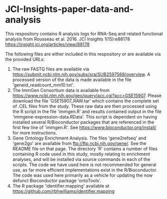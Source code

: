 # JCI-Insights-paper-data-and-analysis

This respository contains R analysis logs for RNA-Seq and related functional analysis from Rousseau et al. 2016. JCI Insights 1(15):e88178 https://insight.jci.org/articles/view/88178

The following files are either included in this respository or are available via the provided URLs:
1. The raw FASTQ files are available via https://submit.ncbi.nlm.nih.gov/subs/sra/SUB2597568/overview. A processed version of the data is made available in the file 'geneid_readcount_mm10.txt'.
2. The ImmGen Consortium data is available from https://www.ncbi.nlm.nih.gov/geo/query/acc.cgi?acc=GSE15907. Please download the file 'GSE15907_RAW.tar' which contains the complete set of .CEL files from the study. These raw data are then processed using the R script in the file 'immgen.R' and results contained output in the file 'immgene-expression-data.RData'. This script is dependent on having installed several R/Bioconductor packages that are referenced in the first few line of 'immgen.R'. See https://www.bioconductor.org/install/ for more instructions.
3. Gene Ontology Enrichment Analysis. The files 'gene2refseq' and 'gene2go' are available from ftp://ftp.ncbi.nih.gov/gene/. See the README file on that page. The directory 'R' contains a number of files containing R code used in this study, mostly relating to enrichment analyses, and will be installed via source commands in each of the scripts. The code we have used here is not recommended for general use, as far more efficient implementations exist in the R/Bioconductor. The code was used here primarily as a vehicle for updating the now defunct Bioconductor package 'ontoTools'.
4. The R package 'identifier.mapping' available at https://github.com/rbhwilliams/identifier.mapping
